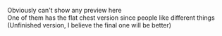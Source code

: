 Obviously can't show any preview here  
One of them has the flat chest version since people like different things  
(Unfinished version, I believe the final one will be better)
